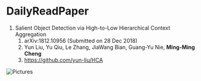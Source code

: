 # DailyReadPaper
 
1. Salient Object Detection via High-to-Low Hierarchical Context Aggregation
    1. arXiv:1812.10956 (Submitted on 28 Dec 2018)
    2. Yun Liu, Yu Qiu, Le Zhang, JiaWang Bian, Guang-Yu Nie, **Ming-Ming Cheng**
    3. https://github.com/yun-liu/HCA

![Pictures](Selection_004.png)